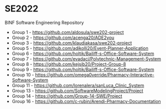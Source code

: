# SE2022
BINF Software Engineering Repository

* Group 1 - https://github.com/aldosula/swe202-project
* Group 2 - https://github.com/acenga20/ADE2you
* Group 3 - https://github.com/klaudiakasa/swe202-project
* Group 5 - https://github.com/adikolli20/Event-Planner-Application
* Group 6 - https://github.com/holtik/Bailiff-s-Office-Software-System
* Group 7 - https://github.com/evadaci/Polytechnic-Management-System
* Group 8 - https://github.com/kejsib20/Project-Group-8 
* Group 9 - https://github.com/holtik/Bailiff-s-Office-Software-System
* Group 10 - https://github.com/omega0verride/Pharmacy-Interactive-Software-System
* Group 11 - https://github.com/lorenalera/sanLuca_Clinic_System
* Group 13 - https://github.com/SoftwareModelingProject/Project
* Group 14 - https://github.com/Group-14-SWE/Project
* Group 16 - https://github.com/c-rubin/Arendi-Pharmacy-Documentation
